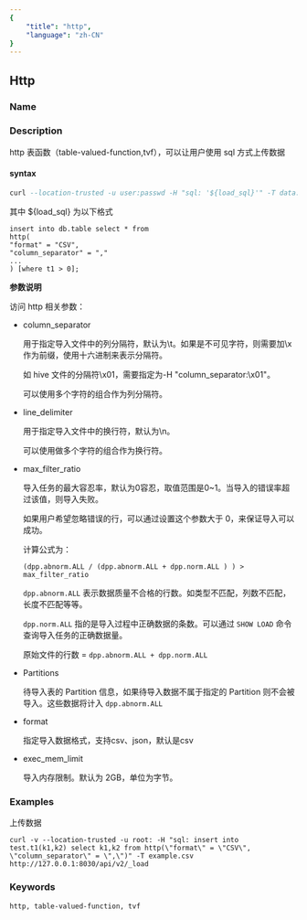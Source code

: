 ```yaml
---
{
    "title": "http",
    "language": "zh-CN"
}
---
```


<!--
Licensed to the Apache Software Foundation (ASF) under one
or more contributor license agreements.  See the NOTICE file
distributed with this work for additional information
regarding copyright ownership.  The ASF licenses this file
to you under the Apache License, Version 2.0 (the
"License"); you may not use this file except in compliance
with the License.  You may obtain a copy of the License at

  http://www.apache.org/licenses/LICENSE-2.0

Unless required by applicable law or agreed to in writing,
software distributed under the License is distributed on an
"AS IS" BASIS, WITHOUT WARRANTIES OR CONDITIONS OF ANY
KIND, either express or implied.  See the License for the
specific language governing permissions and limitations
under the License.
-->

## Http

### Name

### Description

http 表函数（table-valued-function,tvf），可以让用户使用 sql 方式上传数据

#### syntax
```sql
curl --location-trusted -u user:passwd -H "sql: '${load_sql}'" -T data.csv http://127.0.0.1:8030/api/v2/_load
```

其中 ${load_sql} 为以下格式
```
insert into db.table select * from 
http(
"format" = "CSV", 
"column_separator" = ","
...
) [where t1 > 0];
```

**参数说明**

访问 http 相关参数：
- column_separator

  用于指定导入文件中的列分隔符，默认为\t。如果是不可见字符，则需要加\x作为前缀，使用十六进制来表示分隔符。

  如 hive 文件的分隔符\x01，需要指定为-H "column_separator:\x01"。

  可以使用多个字符的组合作为列分隔符。

- line_delimiter

  用于指定导入文件中的换行符，默认为\n。

  可以使用做多个字符的组合作为换行符。

- max_filter_ratio

  导入任务的最大容忍率，默认为0容忍，取值范围是0~1。当导入的错误率超过该值，则导入失败。

  如果用户希望忽略错误的行，可以通过设置这个参数大于 0，来保证导入可以成功。

  计算公式为：

  `(dpp.abnorm.ALL / (dpp.abnorm.ALL + dpp.norm.ALL ) ) > max_filter_ratio`

  `dpp.abnorm.ALL` 表示数据质量不合格的行数。如类型不匹配，列数不匹配，长度不匹配等等。

  `dpp.norm.ALL` 指的是导入过程中正确数据的条数。可以通过 `SHOW LOAD` 命令查询导入任务的正确数据量。

  原始文件的行数 = `dpp.abnorm.ALL + dpp.norm.ALL`

- Partitions

  待导入表的 Partition 信息，如果待导入数据不属于指定的 Partition 则不会被导入。这些数据将计入 `dpp.abnorm.ALL`

- format

  指定导入数据格式，支持csv、json，默认是csv


- exec_mem_limit

  导入内存限制。默认为 2GB，单位为字节。

### Examples

上传数据
```shell
curl -v --location-trusted -u root: -H "sql: insert into test.t1(k1,k2) select k1,k2 from http(\"format\" = \"CSV\", \"column_separator\" = \",\")" -T example.csv http://127.0.0.1:8030/api/v2/_load
```


### Keywords

    http, table-valued-function, tvf
